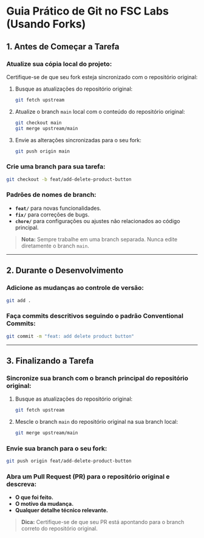 # Guia Prático de Git no FSC Labs (Usando Forks)

## 1. Antes de Começar a Tarefa

### Atualize sua cópia local do projeto:

Certifique-se de que seu fork esteja sincronizado com o repositório original:

1. Busque as atualizações do repositório original:

   ```bash
   git fetch upstream
   ```

2. Atualize o branch `main` local com o conteúdo do repositório original:

   ```bash
   git checkout main
   git merge upstream/main
   ```

3. Envie as alterações sincronizadas para o seu fork:
   ```bash
   git push origin main
   ```

### Crie uma branch para sua tarefa:

```bash
git checkout -b feat/add-delete-product-button
```

### Padrões de nomes de branch:

- **`feat/`** para novas funcionalidades.
- **`fix/`** para correções de bugs.
- **`chore/`** para configurações ou ajustes não relacionados ao código principal.

> **Nota:** Sempre trabalhe em uma branch separada. Nunca edite diretamente o branch `main`.

---

## 2. Durante o Desenvolvimento

### Adicione as mudanças ao controle de versão:

```bash
git add .
```

### Faça commits descritivos seguindo o padrão **Conventional Commits**:

```bash
git commit -m "feat: add delete product button"
```

---

## 3. Finalizando a Tarefa

### Sincronize sua branch com o branch principal do repositório original:

1. Busque as atualizações do repositório original:

   ```bash
   git fetch upstream
   ```

2. Mescle o branch `main` do repositório original na sua branch local:
   ```bash
   git merge upstream/main
   ```

### Envie sua branch para o seu fork:

```bash
git push origin feat/add-delete-product-button
```

### Abra um Pull Request (PR) para o repositório original e descreva:

- **O que foi feito.**
- **O motivo da mudança.**
- **Qualquer detalhe técnico relevante.**

> **Dica:** Certifique-se de que seu PR está apontando para o branch correto do repositório original.
